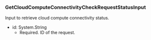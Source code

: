 ### GetCloudComputeConnectivityCheckRequestStatusInput
Input to retrieve cloud compute connectivity status.

- id: System.String
  - Required. ID of the request.
